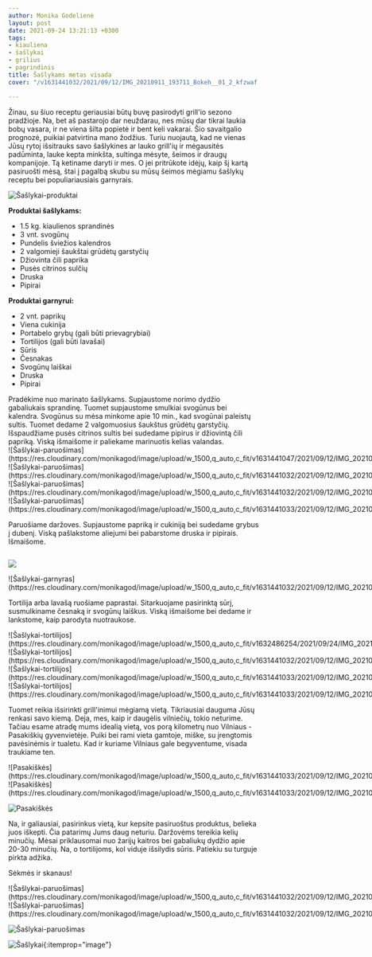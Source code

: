 ```yaml
---
author: Monika Godelienė
layout: post
date: 2021-09-24 13:21:13 +0300
tags:
- kiauliena
- šašlykai
- grilius
- pagrindinis
title: Šašlykams metas visada
cover: "/v1631441032/2021/09/12/IMG_20210911_193711_Bokeh__01_2_kfzwaf.jpg"

---
```

Žinau, su šiuo receptu geriausiai būtų buvę pasirodyti grill'io sezono pradžioje. Na, bet aš pastarojo dar neuždarau, nes mūsų dar tikrai laukia bobų vasara, ir ne viena šilta popietė ir bent keli vakarai. Šio savaitgalio prognozė, puikiai patvirtina mano žodžius. Turiu nuojautą, kad ne vienas Jūsų rytoj išsitrauks savo šašlykines ar lauko grill'ių ir mėgausitės padūminta, lauke kepta minkšta, sultinga mėsyte, šeimos ir draugų kompanijoje. Tą ketiname daryti ir mes. O jei pritrūkote idėjų, kaip šį kartą pasiruošti mėsą, štai į pagalbą skubu su mūsų šeimos mėgiamu šašlykų receptu bei populiariausiais garnyrais.

![Šašlykai-produktai](https://res.cloudinary.com/monikagod/image/upload/w_1500,q_auto,c_fit/v1631441047/2021/09/12/IMG_20210911_103920_Bokeh__01_2_ntyllf.jpg)

**Produktai šašlykams:**

* <span itemprop="recipeIngredient">1.5 kg. kiaulienos sprandinės</span>
* <span itemprop="recipeIngredient">3 vnt. svogūnų</span>
* <span itemprop="recipeIngredient">Pundelis šviežios kalendros</span>
* <span itemprop="recipeIngredient">2 valgomieji šaukštai grūdėtų garstyčių</span>
* <span itemprop="recipeIngredient">Džiovinta čili paprika</span>
* <span itemprop="recipeIngredient">Pusės citrinos sulčių</span>
* <span itemprop="recipeIngredient">Druska</span>
* <span itemprop="recipeIngredient">Pipirai</span>

**Produktai garnyrui:**

* <span itemprop="recipeIngredient">2 vnt. paprikų</span>
* <span itemprop="recipeIngredient">Viena cukinija</span>
* <span itemprop="recipeIngredient">Portabelo grybų (gali būti prievagrybiai)</span>
* <span itemprop="recipeIngredient">Tortilijos (gali būti lavašai)</span>
* <span itemprop="recipeIngredient">Sūris</span>
* <span itemprop="recipeIngredient">Česnakas</span>
* <span itemprop="recipeIngredient">Svogūnų laiškai</span>
* <span itemprop="recipeIngredient">Druska</span>
* <span itemprop="recipeIngredient">Pipirai</span>

<div itemprop="recipeInstructions" markdown="1">
Pradėkime nuo marinato šašlykams. Supjaustome norimo dydžio gabaliukais sprandinę. Tuomet supjaustome smulkiai svogūnus bei kalendra. Svogūnus su mėsa minkome apie 10 min., kad svogūnai paleistų sultis. Tuomet dedame 2 valgomuosius šaukštus grūdėtų garstyčių. Išspaudžiame pusės citrinos sultis bei sudedame pipirus ir džiovintą čili papriką. Viską išmaišome ir paliekame marinuotis kelias valandas.

<div class="row">
<div class="six columns" markdown="1">
![Šašlykai-paruošimas](https://res.cloudinary.com/monikagod/image/upload/w_1500,q_auto,c_fit/v1631441047/2021/09/12/IMG_20210911_131041_Bokeh_3_xqufnr.jpg)
</div>
<div class="six columns" markdown="1">
![Šašlykai-paruošimas](https://res.cloudinary.com/monikagod/image/upload/w_1500,q_auto,c_fit/v1631441032/2021/09/12/IMG_20210911_131200_Bokeh_2_k3bbgp.jpg)
</div>
</div>

<div class="row">
<div class="six columns" markdown="1">
![Šašlykai-paruošimas](https://res.cloudinary.com/monikagod/image/upload/w_1500,q_auto,c_fit/v1631441032/2021/09/12/IMG_20210911_131134_Bokeh_2_mlfnmt.jpg)  
</div>
<div class="six columns" markdown="1">
![Šašlykai-paruošimas](https://res.cloudinary.com/monikagod/image/upload/w_1500,q_auto,c_fit/v1631441033/2021/09/12/IMG_20210911_131445_Bokeh_2_rzrxm4.jpg)
</div>
</div>

Paruošiame daržoves. Supjaustome papriką ir cukiniją bei sudedame grybus į dubenį. Viską pašlakstome aliejumi bei pabarstome druska ir pipirais. Išmaišome.

<div class="row"> <div class="six columns" markdown="1">

![](https://res.cloudinary.com/monikagod/image/upload/v1632486254/2021/09/24/IMG_20210911_134045_Bokeh__01_2_f4n0wh.jpg)

</div> <div class="six columns" markdown="1"> ![Šašlykai-garnyras](https://res.cloudinary.com/monikagod/image/upload/w_1500,q_auto,c_fit/v1631441032/2021/09/12/IMG_20210911_134627_Bokeh__01_2_jcplf2.jpg)
</div>
</div>

Tortilija arba lavašą ruošiame paprastai. Sitarkuojame pasirinktą sūrį, susmulkiname česnaką ir svogūnų laiškus. Viską išmaišome bei dedame ir lankstome, kaip parodyta nuotraukose.

<div class="row">
<div class="six columns" markdown="1">
![Šašlykai-tortilijos](https://res.cloudinary.com/monikagod/image/upload/w_1500,q_auto,c_fit/v1632486254/2021/09/24/IMG_20210911_134904_Bokeh_2_ieqb52.jpg)
</div>
<div class="six columns" markdown="1">
![Šašlykai-tortilijos](https://res.cloudinary.com/monikagod/image/upload/w_1500,q_auto,c_fit/v1631441032/2021/09/12/IMG_20210911_135657_Bokeh__01_2_zluz5k.jpg)
</div>
</div>

<div class="row">
<div class="six columns" markdown="1">
![Šašlykai-tortilijos](https://res.cloudinary.com/monikagod/image/upload/w_1500,q_auto,c_fit/v1631441033/2021/09/12/IMG_20210911_135715_Bokeh__01__01_2_gyzmlp.jpg)
</div>
<div class="six columns" markdown="1">
![Šašlykai-tortilijos](https://res.cloudinary.com/monikagod/image/upload/w_1500,q_auto,c_fit/v1631441033/2021/09/12/IMG_20210911_135742_Bokeh__01_2_qtrvxo.jpg)
</div>
</div>

Tuomet reikia išsirinkti grill'inimui mėgiamą vietą. Tikriausiai dauguma Jūsų renkasi savo kiemą. Deja, mes, kaip ir daugėlis vilniečių, tokio neturime. Tačiau esame atradę mums idealią vietą, vos porą kilometrų nuo Vilniaus - Pasakiškių gyvenvietėje. Puiki bei rami vieta gamtoje, miške, su įrengtomis pavėsinėmis ir tualetu. Kad ir kuriame Vilniaus gale begyventume, visada traukiame ten.

<div class="row">
<div class="six columns" markdown="1">
![Pasakiškės](https://res.cloudinary.com/monikagod/image/upload/w_1500,q_auto,c_fit/v1631441033/2021/09/12/IMG_20210911_162316_2_cuafrv.jpg)
</div>
<div class="six columns" markdown="1">
![Pasakiškės](https://res.cloudinary.com/monikagod/image/upload/w_1500,q_auto,c_fit/v1631441033/2021/09/12/IMG_20210911_181737_2_ovpxzl.jpg)
</div>
</div>

![Pasakiškės](https://res.cloudinary.com/monikagod/image/upload/w_1500,q_auto,c_fit/v1631441033/2021/09/12/IMG_20210911_162814_2_sqxrbg.jpg)

Na, ir galiausiai, pasirinkus vietą, kur kepsite pasiruoštus produktus, belieka juos iškepti. Čia patarimų Jums daug neturiu. Daržovėms tereikia kelių minučių. Mėsai priklausomai nuo žarijų kaitros bei gabaliukų dydžio apie 20-30 minučių. Na, o tortilijoms, kol viduje išsilydis sūris. Patiekiu su turguje pirkta adžika.  
 </div>

Sėkmės ir skanaus!

<div class="row">
<div class="six columns" markdown="1">
![Šašlykai-paruošimas](https://res.cloudinary.com/monikagod/image/upload/w_1500,q_auto,c_fit/v1631441032/2021/09/12/IMG_20210911_183135_Bokeh_2_opnzhx.jpg)
</div>
<div class="six columns" markdown="1">
![Šašlykai-paruošimas](https://res.cloudinary.com/monikagod/image/upload/w_1500,q_auto,c_fit/v1631441032/2021/09/12/IMG_20210911_185158_Bokeh_2_hzlzjo.jpg)
</div>
</div>

![Šašlykai-paruošimas](https://res.cloudinary.com/monikagod/image/upload/w_1500,q_auto,c_fit/v1631441032/2021/09/12/IMG_20210911_193516_Bokeh_2_zjzsyj.jpg)

![Šašlykai](https://res.cloudinary.com/monikagod/image/upload/w_1500,q_auto,c_fit/v1631441032/2021/09/12/IMG_20210911_193711_Bokeh__01_3_tfehpo.jpg){:itemprop="image"}